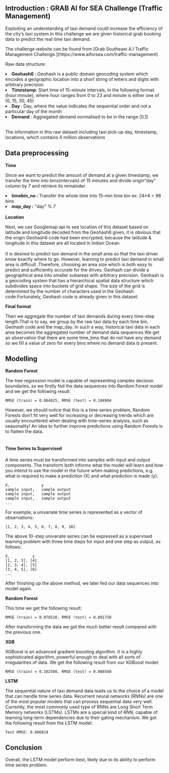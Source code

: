 <h2>Introduction : GRAB AI for SEA Challenge (Traffic Management)</h2>
<p>Exploiting an understanding of taxi demand could increase the efficiency of the city’s taxi system.In this challenge we are given historical grab booking data to predict the real time taxi demand.</p>
<p>The challenge website can be found from [Grab Southeast A.I Traffic Management Challenge.](https://www.aiforsea.com/traffic-management)</p>
<p>Raw data structure:</p>
<li><b>Geohash6</b> : Geohash is a public domain geocoding system which encodes a geographic location into a short string of letters and digits with arbitrary precision</li>
<li><b>Timestamp</b>:
Start time of 15-minute intervals, in the following format: (hour:minute), where hour ranges from 0 to 23 and minute is either one of (0, 15, 30, 45) </li>
<li><b>Day </b>: Day, where the value indicates the sequential order and not a particular day of the month</li>
<li><b>Demand</b> : Aggregated demand normalised to be in the range [0,1]</li><br>
<p>The information in this raw dataset including taxi pick-up day, timestamp, locations, which contains 4 million observations</p>
<h2>Data preprocessing</h2>
<b>Time</b>
<p> Since we want to predict the amount of demand at a given timestamp, we transfer the time into bins(intervals) of 15 minutes and divide origin"day" column by 7 and retrieve its remainder.</p>
<li><b>timebin_no : </b> Transfer the whole time into 15-min time bin ex: 24*4 = 96 bins</li>
<li><b>map_day :</b> "day" % 7 </li>
<br>
<b>Location</b>
<p>Next, we use Googlemap api to see location of this dataset based on latitude and longitude decoded from the Geohash6 given, it is obvious that the origin Geohash6 code had been encrypted, because the latitude & longitude in this dataset are all located in Indian Ocean.<br><br>
It is desired to predict taxi demand in the small area so that the taxi driver know exactly where to go. However, learning to predict taxi demand in small area is difficult .Therefore, choosing an area size which is both easy to predict and sufficiently accurate for the drives. Geohash can divide a geographical area into smaller subareas with arbitrary precision. Geohash is a geocoding system that has a
hierarchical spatial data structure which subdivides space into buckets of grid shape. The size of the grid is determined by the number of characters used in the Geohash code.Fortunately, Geohash code is already given in this dataset.</p>
<b>Final format</b>
<p>
Then we aggregate the number of taxi demands during every time-step length.That is to say, we group by the raw taxi data by each time bin, Geohash code and the map_day. In such a way, historical taxi data in each area becomes the aggregated number of demand data sequences.We get an observation that there are some time_bins that do not have any demand so we fill a value of zero for every bins where no demand data is present.
</p>


<h2>Modelling</h2>

<b>Random Forest</b>
<p>The tree regression model is capable of representing complex decision boundaries, so we firstly fed the data sequences into Random Forest model and we get the following result:</p>

```
RMSE (train) = 0.084025, RMSE (test) = 0.104904
```

<p>However, we should notice that this is a time series problem, Random Forests don’t fit very well for increasing or decreasing trends which are usually encountered when dealing with time-series analysis, such as seasonality! An idea to further improve predictions using Random Forests is to flatten the data.<br><br>
<h4>Time Series to Supervised</h4>
A time series must be transformed into samples with input and output components. The transform both informs what the model will learn and how you intend to use the model in the future when making predictions, e.g. what is required to make a prediction (X) and what prediction is made (y). </p>

```
X,              y
sample input,   sample output
sample input,   sample output
sample input,   sample output
...
```

<p>For example, a univariate time series is represented as a vector of observations:</p>

```
[1, 2, 3, 4, 5, 6, 7, 8, 9, 10]
```

<p>The above 10-step univariate series can be expressed as a supervised learning problem with three time steps for input and one step as output, as follows:</p>

```
X,          y
[1, 2, 3], [4]
[2, 3, 4], [5]
[3, 4, 5], [6]
...
```

<p>After finishing up the above method, we later fed our data sequences into model again.</p>

<b>Random Forest</b>
<p>This time we get the following result:</p>

```
RMSE (train) = 0.070520, RMSE (test) = 0.091750
```
<p> After transforming the data we got the much better result compared with the previous one. </p>

<b>XGB</b>
<p>XGBoost is an advanced gradient boosting algorithm. It is a highly sophisticated algorithm, powerful enough to deal with all sorts of irregularities of data. We get the following result from our XGBoost model:</p>

```
RMSE (train) = 0.102508, RMSE (test) = 0.088560
```

<b>LSTM</b>
<p>The sequential nature of taxi demand data leads us to the
choice of a model that can handle time series data. Recurrent
neural networks (RNNs) are one of the most popular models
that can process sequential data very well. Currently, the most commonly used type of RNNs are Long Short Term Memory networks (LSTMs). LSTMs are a special
kind of RNN, capable of learning long-term dependencies due
to their gating mechanism. We got the following result from the LSTM model:</p>

```
Test RMSE: 0.086824
```
<h2>Conclusion</h2>
<p>Overall, the LSTM model perform best, likely due to its ability to perform time series problem.</p>
